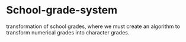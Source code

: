 # School-grade-system

transformation of school grades, where we must create an algorithm to transform numerical grades into character grades.
